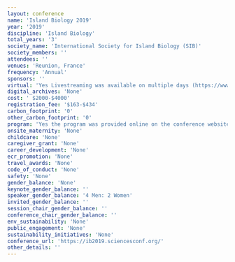 ```yaml
---
layout: conference 
name: 'Island Biology 2019'
year: '2019'
discipline: 'Island Biology'
total_years: '3'
society_name: 'International Society for Island Biology (SIB)'
society_members: ''
attendees: ''
venues: 'Reunion, France'
frequency: 'Annual'
sponsors: ''
virtual: 'Yes Livestreaming was available on multiple days (https://www.youtube.com/results?search_query=universitpercentC3percentA9+de+la+rpercentC3percentA9union)'
digital_archives: 'None'
cost: ' $2000-$4000'
registration_fee: '$163-$434'
carbon_footprint: '0'
other_carbon_footprint: '0'
program: 'Yes the program was provided online on the conference website.'
onsite_maternity: 'None'
childcare: 'None'
caregiver_grant: 'None'
career_development: 'None'
ecr_promotion: 'None'
travel_awards: 'None'
code_of_conduct: 'None'
safety: 'None'
gender_balance: 'None'
keynote_gender_balance: ''
speaker_gender_balance: '4 Men: 2 Women'
invited_gender_balance: ''
session_chair_gender_balance: ''
conference_chair_gender_balance: ''
env_sustainability: 'None'
public_engagement: 'None'
sustainability_initiatives: 'None'
conference_url: 'https://ib2019.sciencesconf.org/'
other_details: ''
---
```

